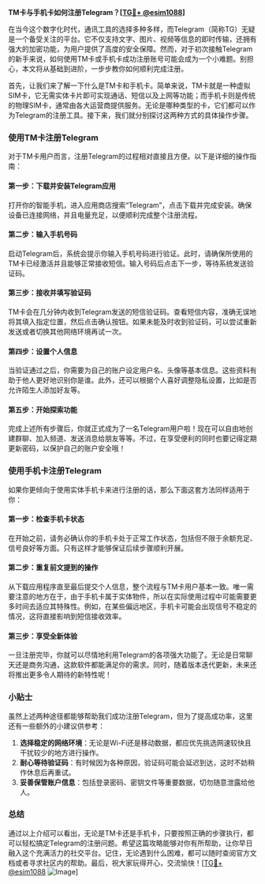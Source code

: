 **TM卡与手机卡如何注册Telegram？[[TG💪+ @esim1088](https://t.me/s/esim1088)]**

在当今这个数字化时代，通讯工具的选择多种多样，而Telegram（简称TG）无疑是一个备受关注的平台。它不仅支持文字、图片、视频等信息的即时传输，还拥有强大的加密功能，为用户提供了高度的安全保障。然而，对于初次接触Telegram的新手来说，如何使用TM卡或手机卡成功注册账号可能会成为一个小难题。别担心，本文将从基础到进阶，一步步教你如何顺利完成注册。

首先，让我们来了解一下什么是TM卡和手机卡。简单来说，TM卡就是一种虚拟SIM卡，它无需实体卡片即可实现通话、短信以及上网等功能；而手机卡则是传统的物理SIM卡，通常由各大运营商提供服务。无论是哪种类型的卡，它们都可以作为Telegram的注册工具。接下来，我们就分别探讨这两种方式的具体操作步骤。

### 使用TM卡注册Telegram

对于TM卡用户而言，注册Telegram的过程相对直接且方便。以下是详细的操作指南：

#### 第一步：下载并安装Telegram应用
打开你的智能手机，进入应用商店搜索“Telegram”，点击下载并完成安装。确保设备已连接网络，并且电量充足，以便顺利完成整个注册流程。

#### 第二步：输入手机号码
启动Telegram后，系统会提示你输入手机号码进行验证。此时，请确保所使用的TM卡已经激活并且能够正常接收短信。输入号码后点击下一步，等待系统发送验证码。

#### 第三步：接收并填写验证码
TM卡会在几分钟内收到Telegram发送的短信验证码。查看短信内容，准确无误地将其填入指定位置，然后点击确认按钮。如果未能及时收到验证码，可以尝试重新发送或者切换其他网络环境再试一次。

#### 第四步：设置个人信息
当验证通过之后，你需要为自己的账户设定用户名、头像等基本信息。这些资料有助于他人更好地识别你是谁。此外，还可以根据个人喜好调整隐私设置，比如是否允许陌生人添加好友等。

#### 第五步：开始探索功能
完成上述所有步骤后，你就正式成为了一名Telegram用户啦！现在可以自由地创建群聊、加入频道、发送消息给朋友等等。不过，在享受便利的同时也要记得定期更新密码，以保护自己的账户安全哦！

### 使用手机卡注册Telegram

如果你更倾向于使用实体手机卡来进行注册的话，那么下面这套方法同样适用于你：

#### 第一步：检查手机卡状态
在开始之前，请务必确认你的手机卡处于正常工作状态，包括但不限于余额充足、信号良好等方面。只有这样才能够保证后续步骤顺利开展。

#### 第二步：重复前文提到的操作
从下载应用程序直至最后提交个人信息，整个流程与TM卡用户基本一致。唯一需要注意的地方在于，由于手机卡属于实体物件，所以在实际使用过程中可能需要更多时间去适应其特殊性。例如，在某些偏远地区，手机卡可能会出现信号不稳定的情况，这将直接影响到短信接收效率。

#### 第三步：享受全新体验
一旦注册完毕，你就可以尽情地利用Telegram的各项强大功能了。无论是日常聊天还是商务沟通，这款软件都能满足你的需求。同时，随着版本迭代更新，未来还将推出更多令人期待的新特性呢！

### 小贴士

虽然上述两种途径都能够帮助我们成功注册Telegram，但为了提高成功率，这里还有一些额外的小建议供参考：

1. **选择稳定的网络环境**：无论是Wi-Fi还是移动数据，都应优先挑选网速较快且干扰较少的地方进行操作。
2. **耐心等待验证码**：有时候因为各种原因，验证码可能会延迟到达，这时不妨稍作休息后再重试。
3. **妥善保管账户信息**：包括登录密码、密钥文件等重要数据，切勿随意泄露给他人。

### 总结

通过以上介绍可以看出，无论是TM卡还是手机卡，只要按照正确的步骤执行，都可以轻松搞定Telegram的注册问题。希望这篇攻略能够对你有所帮助，让你早日融入这个充满活力的社交平台。记住，无论遇到什么困难，都可以随时查阅官方文档或者寻求社区内的帮助。最后，祝大家玩得开心，交流愉快！[[TG💪+ @esim1088](https://t.me/s/esim1088) ![Image](https://i.postimg.cc/4NQfJmqS/Snipaste-2025-05-13-00-14-12.png)]